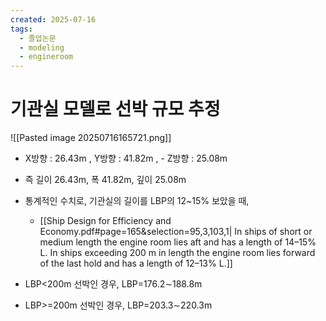 ```yaml
---
created: 2025-07-16
tags:
  - 졸업논문
  - modeling
  - engineroom
---
```

# 기관실 모델로 선박 규모 추정
![[Pasted image 20250716165721.png]]
- X방향 : 26.43m , Y방향 : 41.82m , - Z방향 : 25.08m


- 즉 길이 26.43m, 폭 41.82m, 깊이 25.08m
- 통계적인 수치로, 기관실의 길이를 LBP의 12~15% 보았을 때,
	- [[Ship Design for Efficiency and Economy.pdf#page=165&selection=95,3,103,1| In ships of short or medium length the engine room lies aft and has a length of 14–15% L. In ships exceeding 200 m in length the engine room lies forward of the last hold and has a length of 12–13% L.]]
- LBP<200m 선박인 경우, LBP=176.2∼188.8m
- LBP>=200m 선박인 경우, LBP=203.3∼220.3m

